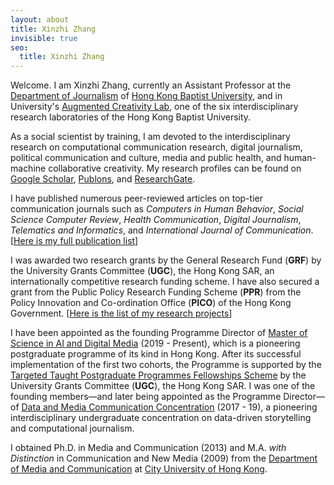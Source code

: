 ```yaml
---
layout: about
title: Xinzhi Zhang
invisible: true
seo:
  title: Xinzhi Zhang
---
```


Welcome. I am Xinzhi Zhang, currently an Assistant Professor at the [Department of Journalism](http://www.jour.hkbu.edu.hk/faculty-member/dr-xinzhi-zhang/) of [Hong Kong Baptist University](http://www.hkbu.edu.hk), and in University's [Augmented Creativity Lab](https://interdisciplinary-research.hkbu.edu.hk/cluster-and-lab/lab/augmented-creativity), one of the six interdisciplinary research laboratories of the Hong Kong Baptist University. 

As a social scientist by training, I am devoted to the interdisciplinary research on computational communication research, digital journalism, political communication and culture, media and public health, and human-machine collaborative creativity. My research profiles can be found on [Google Scholar](https://scholar.google.com.hk/citations?user=iOFeIDIAAAAJ&hl=en), [Publons](https://publons.com/researcher/1613458/xinzhi-zhang), and [ResearchGate](https://www.researchgate.net/profile/Xinzhi_Zhang3).

I have published numerous peer-reviewed articles on top-tier communication journals such as *Computers in Human Behavior*, *Social Science Computer Review*, *Health Communication*, *Digital Journalism*, *Telematics and Informatics*, and *International Journal of Communication*. [[Here is my full publication list](http://drxinzhizhang.com/pages/pubs.html)]

I was awarded two research grants by the General Research Fund (**GRF**) by the University Grants Committee (**UGC**), the Hong Kong SAR, an internationally competitive research funding scheme. I have also secured a grant from the Public Policy Research Funding Scheme (**PPR**) from the Policy Innovation and Co-ordination Office (**PICO**) of the Hong Kong Government. [[Here is the list of my research projects](http://drxinzhizhang.com/pages/projects.html)] 

I have been appointed as the founding Programme Director of [Master of Science in AI and Digital Media](http://comd.hkbu.edu.hk/masters/en/aidm) (2019 - Present), which is a pioneering postgraduate programme of its kind in Hong Kong. After its successful implementation of the first two cohorts, the Programme is supported by the [Targeted Taught Postgraduate Programmes Fellowships Scheme](https://www.ugc.edu.hk/eng/ugc/activity/targeted_postgraduate_scheme.html) by the University Grants Committee (**UGC**), the Hong Kong SAR. I was one of the founding members—and later being appointed as the Programme Director—of [Data and Media Communication Concentration](http://bu-dmc.hkbu.edu.hk) (2017 - 19), a pioneering interdisciplinary undergraduate concentration on data-driven storytelling and computational journalism. 

I obtained Ph.D. in Media and Communication (2013) and M.A. *with Distinction* in Communication and New Media (2009) from the [Department of Media and Communication](http://www6.cityu.edu.hk/com/) at [City University of Hong Kong](www.cityu.edu.hk). 
